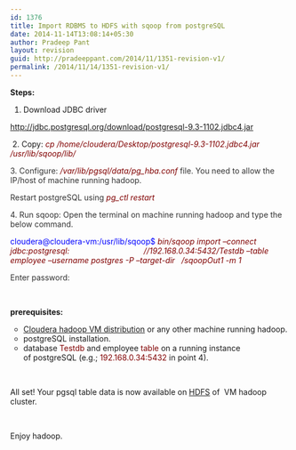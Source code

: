 ```yaml
---
id: 1376
title: Import RDBMS to HDFS with sqoop from postgreSQL
date: 2014-11-14T13:08:14+05:30
author: Pradeep Pant
layout: revision
guid: http://pradeeppant.com/2014/11/1351-revision-v1/
permalink: /2014/11/14/1351-revision-v1/
---
```

**Steps:**

1. Download JDBC driver

<span style="color: #333333;"><a style="color: #333333;" href="http://jdbc.postgresql.org/download/postgresql-9.3-1102.jdbc4.jar">http://jdbc.postgresql.org/download/postgresql-9.3-1102.jdbc4.jar</a></span>

<span style="color: #333333;"> </span>2. Copy:<span style="color: #800000;"> <em>cp /home/cloudera/Desktop/postgresql-9.3-1102.jdbc4.jar</em> <em>/usr/lib/sqoop/lib/</em></span>

<span style="color: #333333;">3. Configure:<em><span style="color: #0000ff;"> <span style="color: #800000;">/var/lib/pgsql/data/pg_hba.conf</span></span></em> file. You need to allow the IP/host of machine running hadoop.</span>

<span style="color: #333333;">Restart postgreSQL using<span style="color: #800000;"> <em>pg_ctl restart</em></span></span>

<span style="color: #333333;">4. Run sqoop: Open the terminal on machine running hadoop and type the below command.</span>

<span style="color: #800000;"><span style="color: #0000ff;">cloudera@cloudera-vm:/usr/lib/sqoop$</span><em> bin/sqoop import &#8211;connect jdbc:postgresql:                                  //192.168.0.34:5432/Testdb &#8211;table employee &#8211;username postgres -P &#8211;target-dir   /sqoopOut1 -m 1</em></span>

<span style="color: #333333;">Enter password:</span>

&nbsp;

**prerequisites:**

<ul style="list-style-type: circle;">
  <li>
    <a href="http://www.cloudera.com/content/cloudera/en/documentation/DemoVMs/Cloudera-QuickStart-VM/cloudera_quickstart_vm.html">Cloudera hadoop VM distribution</a> or any other machine running hadoop.
  </li>
  <li>
    postgreSQL installation.
  </li>
  <li>
    database<span style="color: #800000;"> Testdb</span> and employee <span style="color: #800000;">table</span> on a running instance of postgreSQL (e.g.; <span style="color: #800000;">192.168.0.34:5432</span> in point 4).
  </li>
</ul>

&nbsp;

All set! Your pgsql table data is now available on [HDFS](http://hadoop.apache.org/docs/r1.2.1/hdfs_design.html) of  VM hadoop cluster.

&nbsp;

Enjoy hadoop.